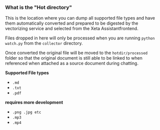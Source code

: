 ### What is the "Hot directory"

This is the location where you can dump all supported file types and have them automatically converted and prepared to be digested by the vectorizing service and selected from the Xeta Assistantfrontend.

Files dropped in here will only be processed when you are running `python watch.py` from the `collector` directory.

Once converted the original file will be moved to the `hotdir/processed` folder so that the original document is still able to be linked to when referenced when attached as a source document during chatting.

**Supported File types**
- `.md`
- `.txt`
- `.pdf`

__requires more development__
- `.png .jpg etc`
- `.mp3`
- `.mp4`
